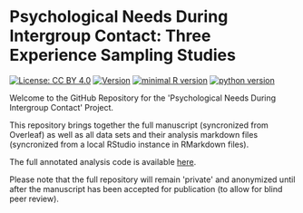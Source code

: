 # Psychological Needs During Intergroup Contact: Three Experience Sampling Studies

[![License: CC BY 4.0](https://img.shields.io/badge/License-CC_BY_4.0-lightgrey.svg)](https://creativecommons.org/licenses/by/4.0/)
[![Version](https://badge.fury.io/gh/tterb%2FHyde.svg)](https://en.wikipedia.org/wiki/Software_versioning)
[![minimal R version](https://img.shields.io/badge/R%3E%3D-4.1.1-6666ff.svg)](https://cran.r-project.org/)
[![python version](https://img.shields.io/badge/python-v3.10.6-blue)](https://www.python.org/downloads/release/python-3106/)

Welcome to the GitHub Repository for the 'Psychological Needs During Intergroup Contact' Project.

This repository brings together the full manuscript (syncronized from Overleaf) as well as all data sets and their analysis markdown files (syncronized from a local RStudio instance in RMarkdown files).

The full annotated analysis code is available [here](https://janniscodes.github.io/intergroup-contact-needs/Supplemental-Material-A-Annotated-Analysis).

Please note that the full repository will remain 'private' and anonymized until after the manuscript has been accepted for publication (to allow for blind peer review).



